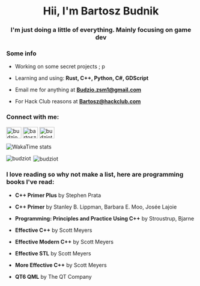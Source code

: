 <h1 align="center">Hii, I'm Bartosz Budnik</h1>
<h3 align="center">I'm just doing a little of everything. Mainly focusing on game dev</h3>

<h3> Some info </h2>

- Working on some secret projects ; p

- Learning and using: **Rust, C++, Python, C#, GDScript**
  
- Email me for anything at **Budzio.zsm1@gmail.com**
  
- For Hack Club reasons at **Bartosz@hackclub.com**


<h3 align="left">Connect with me:</h3>
<p align="left">
<a href="https://twitter.com/budzio5" target="blank"><img align="center" src="https://raw.githubusercontent.com/rahuldkjain/github-profile-readme-generator/master/src/images/icons/Social/twitter.svg" alt="budzio5" height="30" width="40" /></a>
<a href="https://linkedin.com/in/bartosz budnik" target="blank"><img align="center" src="https://raw.githubusercontent.com/rahuldkjain/github-profile-readme-generator/master/src/images/icons/Social/linked-in-alt.svg" alt="bartosz budnik" height="30" width="40" /></a>
<a href="https://www.leetcode.com/budziotudzio" target="blank"><img align="center" src="https://raw.githubusercontent.com/rahuldkjain/github-profile-readme-generator/master/src/images/icons/Social/leet-code.svg" alt="budziotudzio" height="30" width="40" /></a>
</p>

![WakaTime stats](https://github-readme-stats.hackclub.dev/api/wakatime?username=2472&api_domain=hackatime.hackclub.com&theme=buefy&custom_title=Hackatime+Stats&layout=compact&cache_seconds=0&langs_count=12)

<p><img align="left" src="https://github-readme-stats.vercel.app/api/top-langs?username=budziot&show_icons=true&locale=en&layout=compact" alt="budziot" /></p>

<p>&nbsp;<img align="center" src="https://github-readme-stats.vercel.app/api?username=budziot&show_icons=true&locale=en" alt="budziot" /></p>

<h3> I love reading so why not make a list, here are programming books I've read: </h3>

- <b>C++ Primer Plus</b> by Stephen Prata

- <b>C++ Primer</b> by Stanley B. Lippman, Barbara E. Moo, Josée Lajoie
  
- <b>Programming: Principles and Practice Using C++</b> by Stroustrup, Bjarne

- <b>Effective C++</b> by Scott Meyers
  
- <b>Effective Modern C++</b> by Scott Meyers
  
- <b>Effective STL</b> by Scott Meyers
  
- <b>More Effective C++</b> by Scott Meyers

- <b>QT6 QML</b> by The QT Company
